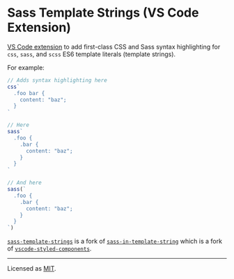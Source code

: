 # Sass Template Strings (VS Code Extension)

[VS Code extension](https://marketplace.visualstudio.com/items?itemName=ZaydekMichels-Gualtieri.sass-template-strings) to add first-class CSS and Sass syntax highlighting for `css`, `sass`, and `scss` ES6 template literals (template strings).

For example:

```js
// Adds syntax highlighting here
css`
  .foo bar {
    content: "baz";
  }
`

// Here
sass`
  .foo {
    .bar {
      content: "baz";
    }
  }
`

// And here
sass(`
  .foo {
    .bar {
      content: "baz";
    }
  }
`)
```

[`sass-template-strings`](https://marketplace.visualstudio.com/items?itemName=ZaydekMichels-Gualtieri.sass-template-strings) is a fork of [`sass-in-template-string`](https://marketplace.visualstudio.com/items?itemName=enhancedjs.sass-in-template-string) which is a fork of [`vscode-styled-components`](https://marketplace.visualstudio.com/items?itemName=jpoissonnier.vscode-styled-components).

---

Licensed as [MIT](/LICENSE).
